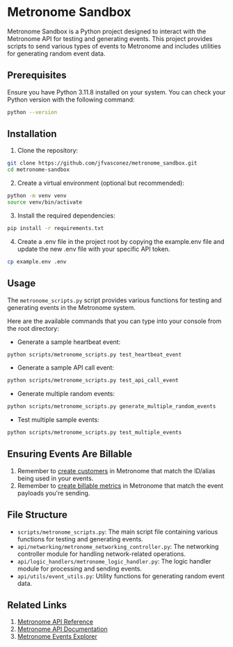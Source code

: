 # Metronome Sandbox
Metronome Sandbox is a Python project designed to interact with the Metronome API for testing and generating events. This project provides scripts to send various types of events to Metronome and includes utilities for generating random event data.

## Prerequisites
Ensure you have Python 3.11.8 installed on your system. You can check your Python version with the following command:

```bash
python --version
```

## Installation

1. Clone the repository:
```bash
git clone https://github.com/jfvasconez/metronome_sandbox.git
cd metronome-sandbox
```

2. Create a virtual environment (optional but recommended):
```bash
python -m venv venv
source venv/bin/activate
```

3. Install the required dependencies:
```bash
pip install -r requirements.txt
```

4. Create a .env file in the project root by copying the example.env file and update the new .env file with your specific API token.
```bash
cp example.env .env
```
    
## Usage
The `metronome_scripts.py` script provides various functions for testing and generating events in the Metronome system. 

Here are the available commands that you can type into your console from the root directory:

- Generate a sample heartbeat event:
```bash
python scripts/metronome_scripts.py test_heartbeat_event
```

- Generate a sample API call event:
```bash
python scripts/metronome_scripts.py test_api_call_event
```

- Generate multiple random events:
```bash
python scripts/metronome_scripts.py generate_multiple_random_events
```

- Test multiple sample events:
```bash
python scripts/metronome_scripts.py test_multiple_events
```

## Ensuring Events Are Billable
1. Remember to [create customers](https://docs.metronome.com/provisioning/create-customers/) in Metronome that match the ID/alias being used in your events.
2. Remember to [create billable metrics](https://docs.metronome.com/invoicing/how-billing-works/set-up-billable-metrics/) in Metronome that match the event payloads you're sending.

## File Structure

- `scripts/metronome_scripts.py`: The main script file containing various functions for testing and generating events.
- `api/networking/metronome_networking_controller.py`: The networking controller module for handling network-related operations.
- `api/logic_handlers/metronome_logic_handler.py`: The logic handler module for processing and sending events.
- `api/utils/event_utils.py`: Utility functions for generating random event data.

## Related Links
1. [Metronome API Reference](https://docs.metronome.com/api/)
2. [Metronome API Documentation](https://docs.metronome.com/)
3. [Metronome Events Explorer](https://app.metronome.com/sandbox/developer/events)